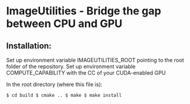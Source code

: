 ImageUtilities - Bridge the gap between CPU and GPU
===================================================

Installation:
-------------

Set up environment variable IMAGEUTILITIES_ROOT pointing to the root folder of the repository.
Set up environment variable COMPUTE_CAPABILITY with the CC of your CUDA-enabled GPU  

In the root directory (where this file is):  

`$ cd build
$ cmake ..
$ make
$ make install`
